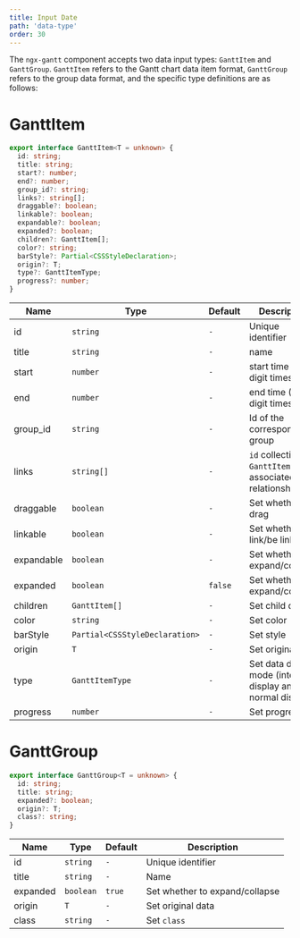 ```yaml
---
title: Input Date
path: 'data-type'
order: 30
---
```


The `ngx-gantt` component accepts two data input types: `GanttItem` and `GanttGroup`. `GanttItem` refers to the Gantt chart data item format, `GanttGroup` refers to the group data format, and the specific type definitions are as follows:

# GanttItem

```ts
export interface GanttItem<T = unknown> {
  id: string;
  title: string;
  start?: number;
  end?: number;
  group_id?: string;
  links?: string[];
  draggable?: boolean;
  linkable?: boolean;
  expandable?: boolean;
  expanded?: boolean;
  children?: GanttItem[];
  color?: string;
  barStyle?: Partial<CSSStyleDeclaration>;
  origin?: T;
  type?: GanttItemType;
  progress?: number;
}
```

| Name       | Type                           | Default | Description                                                  |
| ---------- | ------------------------------ | ------- | ------------------------------------------------------------ |
| id         | `string`                       | `-`     | Unique identifier                                            |
| title      | `string`                       | `-`     | name                                                         |
| start      | `number`                       | `-`     | start time (10-digit timestamp)                              |
| end        | `number`                       | `-`     | end time (10-digit timestamp)                                |
| group_id   | `string`                       | `-`     | Id of the corresponding group                                |
| links      | `string[]`                     | `-`     | `id` collection of `GanttItem` with associated relationships |
| draggable  | `boolean`                      | `-`     | Set whether to drag                                          |
| linkable   | `boolean`                      | `-`     | Set whether to link/be linked                                |
| expandable | `boolean`                      | `-`     | Set whether to expand/collapse                               |
| expanded   | `boolean`                      | `false` | Set whether to expand/collapse                               |
| children   | `GanttItem[]`                  | `-`     | Set child data                                               |
| color      | `string`                       | `-`     | Set color                                                    |
| barStyle   | `Partial<CSSStyleDeclaration>` | `-`     | Set style                                                    |
| origin     | `T`                            | `-`     | Set original data                                            |
| type       | `GanttItemType`                | `-`     | Set data display mode (interval display and normal display)  |
| progress   | `number`                       | `-`     | Set progress                                                 |

# GanttGroup

```ts
export interface GanttGroup<T = unknown> {
  id: string;
  title: string;
  expanded?: boolean;
  origin?: T;
  class?: string;
}
```

| Name     | Type      | Default | Description                    |
| -------- | --------- | ------- | ------------------------------ |
| id       | `string`  | `-`     | Unique identifier              |
| title    | `string`  | `-`     | Name                           |
| expanded | `boolean` | `true`  | Set whether to expand/collapse |
| origin   | `T`       | `-`     | Set original data              |
| class    | `string`  | `-`     | Set `class`                    |
